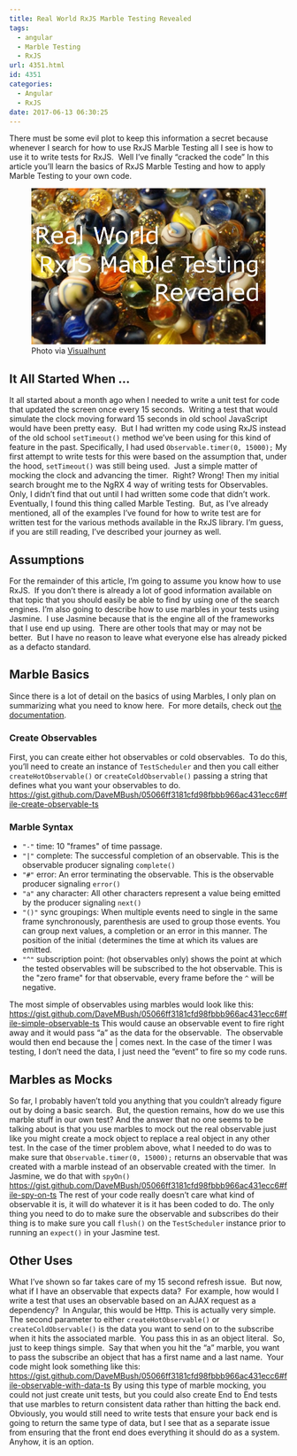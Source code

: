 ```yaml
---
title: Real World RxJS Marble Testing Revealed
tags:
  - angular
  - Marble Testing
  - RxJS
url: 4351.html
id: 4351
categories:
  - Angular
  - RxJS
date: 2017-06-13 06:30:25
---
```


There must be some evil plot to keep this information a secret because whenever I search for how to use RxJS Marble Testing all I see is how to use it to write tests for RxJS.  Well I’ve finally “cracked the code” In this article you’ll learn the basics of RxJS Marble Testing and how to apply Marble Testing to your own code. <figure>![](/uploads/2017/06/2017-06-13.jpg "Real World RxJS Marble Testing Revealed") Photo via [Visualhunt](//visualhunt.com/re/9662e0)</figure>

<!-- more --> 

It All Started When …
---------------------

It all started about a month ago when I needed to write a unit test for code that updated the screen once every 15 seconds.  Writing a test that would simulate the clock moving forward 15 seconds in old school JavaScript would have been pretty easy.  But I had written my code using RxJS instead of the old school `setTimeout()` method we’ve been using for this kind of feature in the past. Specifically, I had used `Observable.timer(0, 15000);` My first attempt to write tests for this were based on the assumption that, under the hood, `setTimeout()` was still being used.  Just a simple matter of mocking the clock and advancing the timer.  Right? Wrong! Then my initial search brought me to the NgRX 4 way of writing tests for Observables.  Only, I didn’t find that out until I had written some code that didn’t work. Eventually, I found this thing called Marble Testing.  But, as I’ve already mentioned, all of the examples I’ve found for how to write test are for written test for the various methods available in the RxJS library. I’m guess, if you are still reading, I’ve described your journey as well.

Assumptions
-----------

For the remainder of this article, I’m going to assume you know how to use RxJS.  If you don’t there is already a lot of good information available on that topic that you should easily be able to find by using one of the search engines. I’m also going to describe how to use marbles in your tests using Jasmine.  I use Jasmine because that is the engine all of the frameworks that I use end up using.  There are other tools that may or may not be better.  But I have no reason to leave what everyone else has already picked as a defacto standard.

Marble Basics
-------------

Since there is a lot of detail on the basics of using Marbles, I only plan on summarizing what you need to know here.  For more details, check out [the documentation](//github.com/ReactiveX/rxjs/blob/master/doc/writing-marble-tests.md).

### Create Observables

First, you can create either hot observables or cold observables.  To do this, you’ll need to create an instance of `TestScheduler` and then you call either `createHotObservable()` or `createColdObservable()` passing a string that defines what you want your observables to do. https://gist.github.com/DaveMBush/05066ff3181cfd98fbbb966ac431ecc6#file-create-observable-ts

### Marble Syntax

*   `"-"` time: 10 "frames" of time passage.
*   `"|"` complete: The successful completion of an observable. This is the observable producer signaling `complete()`
*   `"#"` error: An error terminating the observable. This is the observable producer signaling `error()`
*   `"a"` any character: All other characters represent a value being emitted by the producer signaling `next()`
*   `"()"` sync groupings: When multiple events need to single in the same frame synchronously, parenthesis are used to group those events. You can group next values, a completion or an error in this manner. The position of the initial `(`determines the time at which its values are emitted.
*   `"^"` subscription point: (hot observables only) shows the point at which the tested observables will be subscribed to the hot observable. This is the "zero frame" for that observable, every frame before the `^` will be negative.

The most simple of observables using marbles would look like this: https://gist.github.com/DaveMBush/05066ff3181cfd98fbbb966ac431ecc6#file-simple-observable-ts This would cause an observable event to fire right away and it would pass “a” as the data for the observable.  The observable would then end because the | comes next. In the case of the timer I was testing, I don’t need the data, I just need the “event” to fire so my code runs.

Marbles as Mocks
----------------

So far, I probably haven’t told you anything that you couldn’t already figure out by doing a basic search.  But, the question remains, how do we use this marble stuff in our own test? And the answer that no one seems to be talking about is that you use marbles to mock out the real observable just like you might create a mock object to replace a real object in any other test. In the case of the timer problem above, what I needed to do was to make sure that `Observable.timer(0, 15000);` returns an observable that was created with a marble instead of an observable created with the timer.  In Jasmine, we do that with `spyOn()` https://gist.github.com/DaveMBush/05066ff3181cfd98fbbb966ac431ecc6#file-spy-on-ts The rest of your code really doesn’t care what kind of observable it is, it will do whatever it is it has been coded to do. The only thing you need to do to make sure the observable and subscribes do their thing is to make sure you call `flush()` on the `TestScheduler` instance prior to running an `expect()` in your Jasmine test.

Other Uses
----------

What I’ve shown so far takes care of my 15 second refresh issue.  But now, what if I have an observable that expects data?  For example, how would I write a test that uses an observable based on an AJAX request as a dependency?  In Angular, this would be Http. This is actually very simple.  The second parameter to either `createHotObservable()` or `createColdObservable()` is the data you want to send on to the subscribe when it hits the associated marble.  You pass this in as an object literal.  So, just to keep things simple.  Say that when you hit the “a” marble, you want to pass the subscribe an object that has a first name and a last name.  Your code might look something like this: https://gist.github.com/DaveMBush/05066ff3181cfd98fbbb966ac431ecc6#file-observable-with-data-ts By using this type of marble mocking, you could not just create unit tests, but you could also create End to End tests that use marbles to return consistent data rather than hitting the back end.  Obviously, you would still need to write tests that ensure your back end is going to return the same type of data, but I see that as a separate issue from ensuring that the front end does everything it should do as a system.  Anyhow, it is an option.
